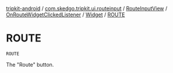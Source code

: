 [tripkit-android](../../../../index.md) / [com.skedgo.tripkit.ui.routeinput](../../../index.md) / [RouteInputView](../../index.md) / [OnRouteWidgetClickedListener](../index.md) / [Widget](index.md) / [ROUTE](./-r-o-u-t-e.md)

# ROUTE

`ROUTE`

The "Route" button.


